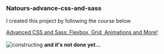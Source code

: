 <h3>Natours-advance-css-and-sass</h3>
<p>I created this project by following the course below</p>
<a href="https://www.udemy.com/course/advanced-css-and-sass/">Advanced CSS and Sass: Flexbox, Grid, Animations and More!</a>
</br>
</br>
<img src="https://gifdb.com/images/file/bob-the-builder-fixing-with-hammer-tthcjx06a7tsrl9i.gif" alt="constructing" />
<b>and it's not done yet...</b>
